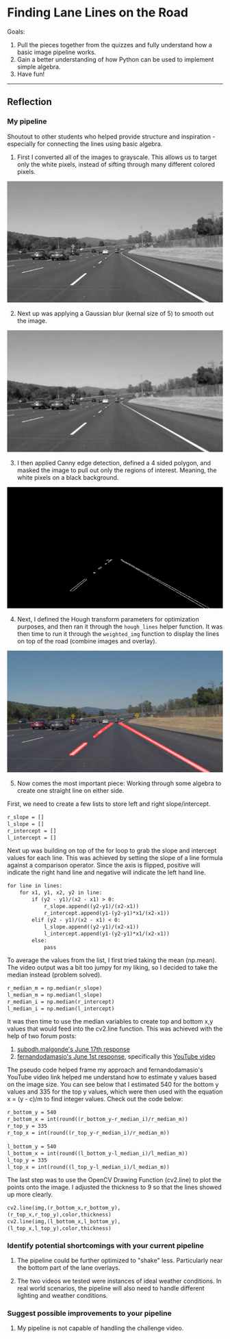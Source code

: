 # **Finding Lane Lines on the Road** 

Goals:
1. Pull the pieces together from the quizzes and fully understand how a basic image pipeline works.
2. Gain a better understanding of how Python can be used to implement simple algebra.
3. Have fun!

---

## Reflection

### My pipeline

Shoutout to other students who helped provide structure and inspiration - especially for connecting the lines using basic algebra.

1. First I converted all of the images to grayscale. This allows us to target only the white pixels, instead of sifting through many different colored pixels.

![alt text](https://github.com/tlapinsk/CarND-LaneLines-P1/blob/master/output_images/gray_solidWhiteCurve.jpg?raw=true "Grayscale Output")

2. Next up was applying a Gaussian blur (kernal size of 5) to smooth out the image.

![alt text](https://github.com/tlapinsk/CarND-LaneLines-P1/blob/master/output_images/gaussian_solidWhiteCurve.jpg?raw=true "Gaussian Blur Output")

3. I then applied Canny edge detection, defined a 4 sided polygon, and masked the image to pull out only the regions of interest. Meaning, the white pixels on a black background.

![alt text](https://github.com/tlapinsk/CarND-LaneLines-P1/blob/master/output_images/masked_solidWhiteCurve.jpg?raw=true "Masked Output")

4. Next, I defined the Hough transform parameters for optimization purposes, and then ran it through the `hough_lines` helper function. It was then time to run it through the `weighted_img` function to display the lines on top of the road (combine images and overlay).

![alt text](https://github.com/tlapinsk/CarND-LaneLines-P1/blob/master/output_images/overlay_solidWhiteCurve.jpg?raw=true "Overlay Output")

5. Now comes the most important piece: Working through some algebra to create one straight line on either side. 

First, we need to create a few lists to store left and right slope/intercept. 

	r_slope = []
	l_slope = []
	r_intercept = []
	l_intercept = []

Next up was building on top of the for loop to grab the slope and intercept values for each line. This was achieved by setting the slope of a line formula against a comparison operator. Since the axis is flipped, positive will indicate the right hand line and negative will indicate the left hand line. 

	for line in lines:
		for x1, y1, x2, y2 in line:
			if (y2 - y1)/(x2 - x1) > 0:
				r_slope.append((y2-y1)/(x2-x1))
				r_intercept.append(y1-(y2-y1)*x1/(x2-x1))
			elif (y2 - y1)/(x2 - x1) < 0:
				l_slope.append((y2-y1)/(x2-x1))
				l_intercept.append(y1-(y2-y1)*x1/(x2-x1))
			else:
				pass

To average the values from the list, I first tried taking the mean (np.mean). The video output was a bit too jumpy for my liking, so I decided to take the median instead (problem solved).

	r_median_m = np.median(r_slope)
	l_median_m = np.median(l_slope)
	r_median_i = np.median(r_intercept)
	l_median_i = np.median(l_intercept)
    
It was then time to use the median variables to create top and bottom x,y values that would feed into the cv2.line function. This was achieved with the help of two forum posts:

1. [subodh.malgonde's June 17th response](https://discussions.udacity.com/t/project-1-finding-lanes/259763/32)
2. [fernandodamasio's June 1st response](https://discussions.udacity.com/t/lane-extrapolation-help/253653/3), specifically this [YouTube video](https://www.youtube.com/watch?v=ibxvtsMOVgQ)

The pseudo code helped frame my approach and fernandodamasio's YouTube video link helped me understand how to estimate y values based on the image size. You can see below that I estimated 540 for the bottom y values and 335 for the top y values, which were then used with the equation x = (y - c)/m to find integer values. Check out the code below:

	r_bottom_y = 540
	r_bottom_x = int(round((r_bottom_y-r_median_i)/r_median_m))
	r_top_y = 335
	r_top_x = int(round((r_top_y-r_median_i)/r_median_m))
  
	l_bottom_y = 540
	l_bottom_x = int(round((l_bottom_y-l_median_i)/l_median_m))
	l_top_y = 335
	l_top_x = int(round((l_top_y-l_median_i)/l_median_m))

The last step was to use the OpenCV Drawing Function (cv2.line) to plot the points onto the image. I adjusted the thickness to 9 so that the lines showed up more clearly.

	cv2.line(img,(r_bottom_x,r_bottom_y),(r_top_x,r_top_y),color,thickness)
	cv2.line(img,(l_bottom_x,l_bottom_y),(l_top_x,l_top_y),color,thickness)

### Identify potential shortcomings with your current pipeline

1. The pipeline could be further optimized to "shake" less. Particularly near the bottom part of the lane overlays.

2. The two videos we tested were instances of ideal weather conditions. In real world scenarios, the pipeline will also need to handle different lighting and weather conditions.

### Suggest possible improvements to your pipeline

1. My pipeline is not capable of handling the challenge video.
